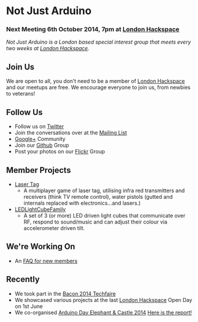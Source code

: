 Not Just Arduino
=======

### Next Meeting 6th October 2014, 7pm at [London Hackspace]

*Not Just Arduino is a London based special interest group that meets every two weeks at [London Hackspace].*

Join Us
---------------

We are open to all, you don't need to be a member of [London Hackspace] and our meetups are free.  We encourage everyone to join us, from newbies to veterans!

Follow Us
---------------
* Follow us on [Twitter]
* Join the conversations over at the [Mailing List]
* [Google+] Community
* Join our [Github] Group
* Post your photos on our [Flickr] Group

Member Projects
----------------
* [Laser Tag](https://wiki.london.hackspace.org.uk/view/Laser_tag_game)
  * A multiplayer game of laser tag, utilising infra red transmitters and receivers (think TV remote control), water pistols (gutted and internals replaced with electronics...and lasers.)
* [LEDLightCubeFamily](https://wiki.london.hackspace.org.uk/view/LEDLightCubeFamily)
  * A set of 3 (or more) LED driven light cubes that communicate over RF, respond to sound/music and can adjust their colour via accelerometer driven tilt.

We're Working On
----------------
* An [FAQ for new members](https://wiki.london.hackspace.org.uk/view/NotJustArduino_FAQ)

Recently
----------------
* We took part in the [Bacon 2014 Techfaire](http://devslovebacon.com/tech_fair)
* We showcased various projects at the last [London Hackspace] Open Day on 1st June
* We co-organised [Arduino Day Elephant  & Castle 2014](http://www.eventbrite.co.uk/e/arduino-day-free-workshops-robots-demos-talks-tickets-10967276419) [Here is the report!](https://hackpad.com/Arduino-Day-LCC-0ykEyUcLj3o)


[London Hackspace]: http://london.hackspace.org
[Twitter]: http://twitter.com/notjustarduino
[Mailing List]: https://groups.google.com/forum/#!forum/not-just-arduino
[Google+]: https://plus.google.com/u/1/communities/115258632534992613977
[Github]: https://github.com/NotJustArduino
[Flickr]: http://www.flickr.com/groups/notjustarduino
